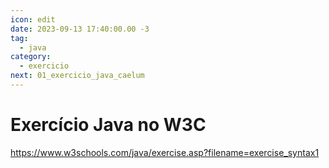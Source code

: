 ```yaml
---
icon: edit
date: 2023-09-13 17:40:00.00 -3
tag:
  - java
category:
  - exercicio
next: 01_exercicio_java_caelum
---
```


# Exercício Java no W3C

https://www.w3schools.com/java/exercise.asp?filename=exercise_syntax1